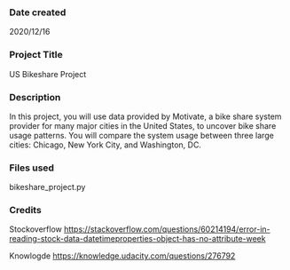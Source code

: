 ### Date created
2020/12/16

### Project Title
US Bikeshare Project

### Description
In this project, you will use data provided by Motivate, a bike share system provider for many major cities in the United States, to uncover bike share usage patterns. You will compare the system usage between three large cities: Chicago, New York City, and Washington, DC.

### Files used
bikeshare_project.py

### Credits
Stockoverflow
https://stackoverflow.com/questions/60214194/error-in-reading-stock-data-datetimeproperties-object-has-no-attribute-week

Knowlogde
https://knowledge.udacity.com/questions/276792
